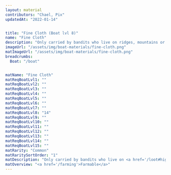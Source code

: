 ```yaml
---
layout: material
contributors: "Chael, Pix"
updatedAt: "2022-01-14"


title: "Fine Cloth (Boat lvl 8)"
name: "Fine Cloth"
description: "Only carried by bandits who live on ridges, mountains or other high places - Farmable"
imageUrl: "/assets/img/boat-materials/fine-cloth.png"
matImageUrl: "/assets/img/boat-materials/fine-cloth.png"
breadcrumbs:
  Boat: "/boat"


matName: "Fine Cloth"
matReqBoatLvl1: ""
matReqBoatLvl2: ""
matReqBoatLvl3: ""
matReqBoatLvl4: ""
matReqBoatLvl5: ""
matReqBoatLvl6: ""
matReqBoatLvl7: ""
matReqBoatLvl8: "14"
matReqBoatLvl9: ""
matReqBoatLvl10: ""
matReqBoatLvl11: ""
matReqBoatLvl12: ""
matReqBoatLvl13: ""
matReqBoatLvl14: ""
matReqBoatLvl15: ""
matRarity: "Common"
matRaritySortOrder: "1"
matDescription: "Only carried by bandits who live on <a href='/loot#high-places'>ridges, mountains or other high places</a>"
matOverview: "<a href='/farming'>Farmable</a>"
---
```



